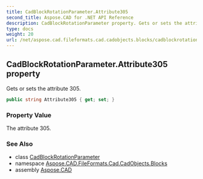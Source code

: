 ```yaml
---
title: CadBlockRotationParameter.Attribute305
second_title: Aspose.CAD for .NET API Reference
description: CadBlockRotationParameter property. Gets or sets the attribute 305
type: docs
weight: 20
url: /net/aspose.cad.fileformats.cad.cadobjects.blocks/cadblockrotationparameter/attribute305/
---
```

## CadBlockRotationParameter.Attribute305 property

Gets or sets the attribute 305.

```csharp
public string Attribute305 { get; set; }
```

### Property Value

The attribute 305.

### See Also

* class [CadBlockRotationParameter](../)
* namespace [Aspose.CAD.FileFormats.Cad.CadObjects.Blocks](../../cadblockrotationparameter/)
* assembly [Aspose.CAD](../../../)


